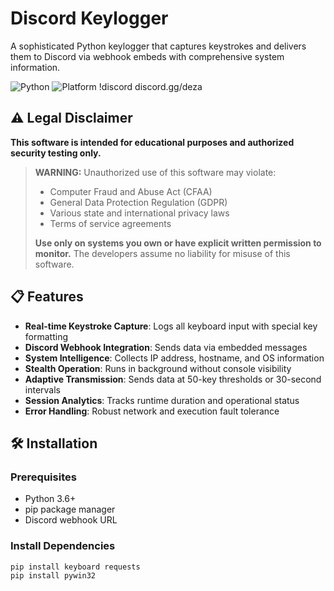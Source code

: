 # Discord Keylogger

A sophisticated Python keylogger that captures keystrokes and delivers them to Discord via webhook embeds with comprehensive system information.

![Python](https://img.shields.io/badge/Python-3.6%2B-blue)
![Platform](https://img.shields.io/badge/Platform-Windows%20%7C%20Linux%20%7C%20macOS-lightgrey)
!discord discord.gg/deza
## ⚠️ Legal Disclaimer

**This software is intended for educational purposes and authorized security testing only.**

> **WARNING:** Unauthorized use of this software may violate:
> - Computer Fraud and Abuse Act (CFAA)
> - General Data Protection Regulation (GDPR) 
> - Various state and international privacy laws
> - Terms of service agreements
>
> **Use only on systems you own or have explicit written permission to monitor.**
> The developers assume no liability for misuse of this software.

## 📋 Features

- **Real-time Keystroke Capture**: Logs all keyboard input with special key formatting
- **Discord Webhook Integration**: Sends data via embedded messages
- **System Intelligence**: Collects IP address, hostname, and OS information
- **Stealth Operation**: Runs in background without console visibility
- **Adaptive Transmission**: Sends data at 50-key thresholds or 30-second intervals
- **Session Analytics**: Tracks runtime duration and operational status
- **Error Handling**: Robust network and execution fault tolerance

## 🛠 Installation

### Prerequisites
- Python 3.6+
- pip package manager
- Discord webhook URL

### Install Dependencies
```bash
pip install keyboard requests
pip install pywin32
